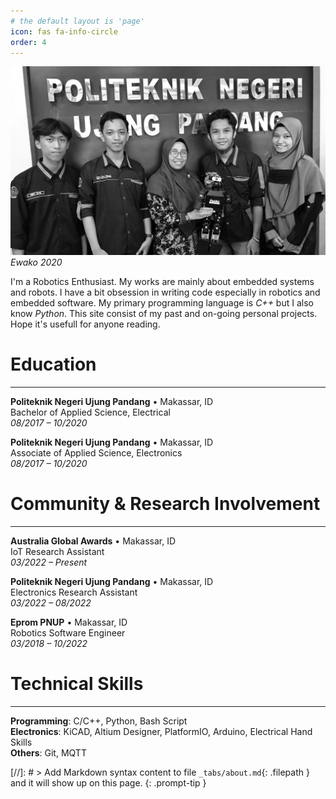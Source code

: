 ```yaml
---
# the default layout is 'page'
icon: fas fa-info-circle
order: 4
---
```

![ewako-team](/assets/img_ewk_team.jpeg)
_Ewako 2020_

I'm a Robotics Enthusiast. My works are mainly about embedded systems and robots. I have a bit obsession in writing code especially in robotics and embedded software. My primary programming language is *C++* but I also know *Python*. This site consist of my past and on-going personal projects. Hope it's usefull for anyone reading.

# Education
* * *
**Politeknik Negeri Ujung Pandang** • Makassar, ID  
Bachelor of Applied Science, Electrical  
*08/2017 – 10/2020*  

**Politeknik Negeri Ujung Pandang** • Makassar, ID  
Associate of Applied Science, Electronics  
*08/2017 – 10/2020*  

# Community & Research Involvement
* * *
**Australia Global Awards** • Makassar, ID  
IoT Research Assistant  
*03/2022 – Present*  

**Politeknik Negeri Ujung Pandang** • Makassar, ID  
Electronics Research Assistant  
*03/2022 – 08/2022*  

**Eprom PNUP** • Makassar, ID  
Robotics Software Engineer  
*03/2018 – 10/2022*  

# Technical Skills
* * *
**Programming**: C/C++, Python, Bash Script  
**Electronics**: KiCAD, Altium Designer, PlatformIO, Arduino, Electrical Hand Skills  
**Others**: Git, MQTT

[//]: # > Add Markdown syntax content to file `_tabs/about.md`{: .filepath } and it will show up on this page.
{: .prompt-tip }
